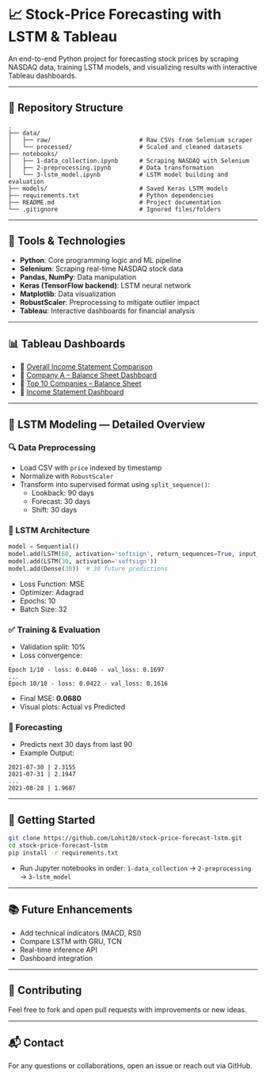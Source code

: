 
# 📈 Stock‑Price Forecasting with LSTM & Tableau

An end-to-end Python project for forecasting stock prices by scraping NASDAQ data, training LSTM models, and visualizing results with interactive Tableau dashboards.

---

## 📁 Repository Structure

```
.
├── data/
│   ├── raw/                         # Raw CSVs from Selenium scraper
│   └── processed/                   # Scaled and cleaned datasets
├── notebooks/
│   ├── 1‑data_collection.ipynb      # Scraping NASDAQ with Selenium
│   ├── 2‑preprocessing.ipynb        # Data transformation
│   └── 3‑lstm_model.ipynb           # LSTM model building and evaluation
├── models/                          # Saved Keras LSTM models
├── requirements.txt                 # Python dependencies
├── README.md                        # Project documentation
└── .gitignore                       # Ignored files/folders
```

---

## 🧰 Tools & Technologies

- **Python**: Core programming logic and ML pipeline
- **Selenium**: Scraping real-time NASDAQ stock data
- **Pandas, NumPy**: Data manipulation
- **Keras (TensorFlow backend)**: LSTM neural network
- **Matplotlib**: Data visualization
- **RobustScaler**: Preprocessing to mitigate outlier impact
- **Tableau**: Interactive dashboards for financial analysis

---

## 📊 Tableau Dashboards

- 📌 [Overall Income Statement Comparison](https://public.tableau.com/views/incomestatement_16990451574550/Sheet10)
- 📌 [Company A – Balance Sheet Dashboard](https://public.tableau.com/views/AnalysisforcompanyA/Dashboard1)
- 📌 [Top 10 Companies – Balance Sheet](https://public.tableau.com/views/Balance-top10companies/Sheet5)
- 📌 [Income Statement Dashboard](https://public.tableau.com/views/incomestatement-dashboard/Dashboard1)

---

## 🧠 LSTM Modeling — Detailed Overview

### 🔍 Data Preprocessing

- Load CSV with `price` indexed by timestamp
- Normalize with `RobustScaler`
- Transform into supervised format using `split_sequence()`:
  - Lookback: 90 days
  - Forecast: 30 days
  - Shift: 30 days

### 🧱 LSTM Architecture

```python
model = Sequential()
model.add(LSTM(60, activation='softsign', return_sequences=True, input_shape=(90, 1)))
model.add(LSTM(30, activation='softsign'))
model.add(Dense(30))  # 30 future predictions
```

- Loss Function: MSE
- Optimizer: Adagrad
- Epochs: 10
- Batch Size: 32

### ✅ Training & Evaluation

- Validation split: 10%
- Loss convergence:
```
Epoch 1/10 - loss: 0.0440 - val_loss: 0.1697
...
Epoch 10/10 - loss: 0.0422 - val_loss: 0.1616
```
- Final MSE: **0.0680**
- Visual plots: Actual vs Predicted

### 🔮 Forecasting

- Predicts next 30 days from last 90
- Example Output:
```
2021-07-30 | 2.3155
2021-07-31 | 2.1947
...
2021-08-28 | 1.9687
```

---

## 🚀 Getting Started

```bash
git clone https://github.com/Lohit20/stock-price-forecast-lstm.git
cd stock-price-forecast-lstm
pip install -r requirements.txt
```

- Run Jupyter notebooks in order: `1-data_collection` → `2-preprocessing` → `3-lstm_model`

---

## 📚 Future Enhancements

- Add technical indicators (MACD, RSI)
- Compare LSTM with GRU, TCN
- Real-time inference API
- Dashboard integration

---

## 🤝 Contributing

Feel free to fork and open pull requests with improvements or new ideas.

---

## 📬 Contact

For any questions or collaborations, open an issue or reach out via GitHub.

